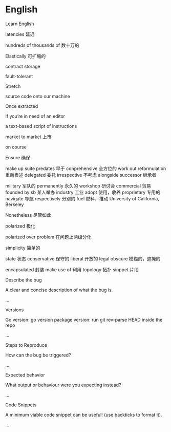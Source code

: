 # English
Learn English

latencies 延迟

hundreds of thousands of 数十万的

Elastically 可扩缩的

contract storage

fault-tolerant

Stretch



source code onto our machine

Once extracted

 If you’re in need of an editor

a text-based script of instructions

market 
to market 上市

on course

Ensure 确保

make up
suite
predates 早于
conprehensive 全方位的
work out
reformulation 重新表述
delegated 委托
irrespective 不考虑
alongside
successor 继承者

military 军队的
permanently 永久的
workshop 研讨会
commercial 贸易
founded by sb 某人举办
industry 工业
adopt 使用，收养
proprietary 专用的
navigate 导航
respectively 分别的
fuel 燃料，推动
University of California, Berkeley

Nonetheless 尽管如此

polarized 极化

polarized over problem 在问题上两级分化

simplicity 简单的

state 状态
conservative 保守的
liberal 开放的
legal 
obscure 模糊的，遮掩的

encapsulated 封装
make use of  利用
topology 拓扑
sinppet 片段


Describe the bug

A clear and concise description of what the bug is.

…

Versions

Go version: go version
package version: run git rev-parse HEAD inside the repo

…

Steps to Reproduce

How can the bug be triggered?

…

Expected behavior

What output or behaviour were you expecting instead?

…

Code Snippets

A minimum viable code snippet can be useful! (use backticks to format it).

…
